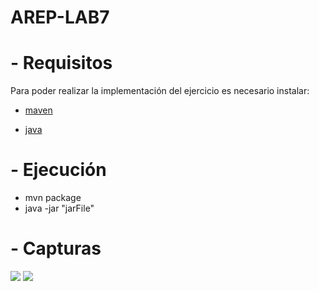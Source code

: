 # AREP-LAB7

# - Requisitos
  Para poder realizar la implementación del ejercicio es necesario instalar:
 * [maven]

 * [java]
 
# - Ejecución
  - mvn package
  - java -jar "jarFile"
  
# - Capturas

![](img/1.PNG)
![](img/2.PNG)
  




[maven]: <https://maven.apache.org/>
[java]: <https://www.java.com/es/download/>
